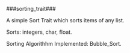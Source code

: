 ###sorting_trait###

A simple Sort Trait which sorts items of any list.

Sorts: integers, char, float.

Sorting Algorithhm Implemented: Bubble_Sort.
